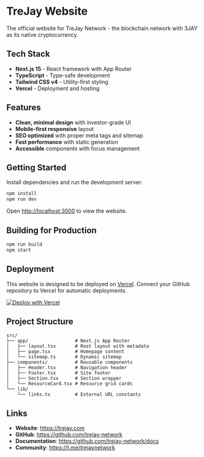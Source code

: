 # TreJay Website

The official website for TreJay Network - the blockchain network with 3JAY as its native cryptocurrency.

## Tech Stack

- **Next.js 15** - React framework with App Router
- **TypeScript** - Type-safe development
- **Tailwind CSS v4** - Utility-first styling
- **Vercel** - Deployment and hosting

## Features

- **Clean, minimal design** with investor-grade UI
- **Mobile-first responsive** layout
- **SEO optimized** with proper meta tags and sitemap
- **Fast performance** with static generation
- **Accessible** components with focus management

## Getting Started

Install dependencies and run the development server:

```bash
npm install
npm run dev
```

Open [http://localhost:3000](http://localhost:3000) to view the website.

## Building for Production

```bash
npm run build
npm start
```

## Deployment

This website is designed to be deployed on [Vercel](https://vercel.com). Connect your GitHub repository to Vercel for automatic deployments.

[![Deploy with Vercel](https://vercel.com/button)](https://vercel.com/new/clone?repository-url=https://github.com/trejay-network/trejay-website)

## Project Structure

```
src/
├── app/                 # Next.js App Router
│   ├── layout.tsx       # Root layout with metadata
│   ├── page.tsx         # Homepage content
│   └── sitemap.ts       # Dynamic sitemap
├── components/          # Reusable components
│   ├── Header.tsx       # Navigation header
│   ├── Footer.tsx       # Site footer
│   ├── Section.tsx      # Section wrapper
│   └── ResourceCard.tsx # Resource grid cards
└── lib/
    └── links.ts         # External URL constants
```

## Links

- **Website**: https://trejay.com
- **GitHub**: https://github.com/trejay-network
- **Documentation**: https://github.com/trejay-network/docs
- **Community**: https://t.me/trejaynetwork
